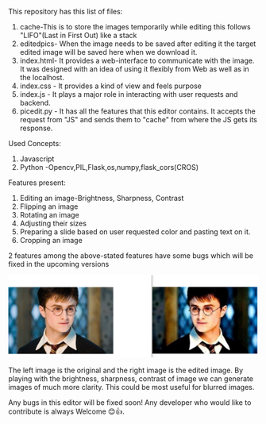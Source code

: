 This repository has this list of files:
1. cache-This is to store the images temporarily while editing this follows "LIFO"(Last in First Out) like a stack
2. editedpics- When the image needs to be saved after editing it the target edited image will be saved here when we download it.
3. index.html- It provides a web-interface to communicate with the image. It was designed with an idea of using it flexibly from Web as well as in the localhost. 
4. index.css - It provides a kind of view and feels purpose
5. index.js  - It plays a major role in interacting with user requests and backend.
6. picedit.py - It has all the features that this editor contains. It accepts the request from "JS" and sends them to "cache" from where the JS gets its response.

Used Concepts:
1. Javascript
2. Python -Opencv,PIL,Flask,os,numpy,flask_cors(CROS)

Features present:
1. Editing an image-Brightness, Sharpness, Contrast
2. Flipping an image
3. Rotating an image
4. Adjusting their sizes
5. Preparing a slide based on user requested color and pasting text on it.
6. Cropping an image

2 features among the above-stated features have some bugs which will be fixed in the upcoming versions

![](comapringimages.png)

The left image is the original and the right image is the edited image. By playing with the brightness, sharpness, contrast of image we can generate images of much more clarity. This could be most useful for blurred images.

Any bugs in this editor will be fixed soon! Any developer who would like to contribute is always Welcome 😊👍.
